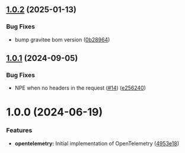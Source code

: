 ## [1.0.2](https://github.com/gravitee-io/gravitee-tracer-opentelemetry/compare/1.0.1...1.0.2) (2025-01-13)


### Bug Fixes

* bump gravitee bom version ([0b28964](https://github.com/gravitee-io/gravitee-tracer-opentelemetry/commit/0b28964e7ca70a3e950de013506e2a9ff555c261))

## [1.0.1](https://github.com/gravitee-io/gravitee-tracer-opentelemetry/compare/1.0.0...1.0.1) (2024-09-05)


### Bug Fixes

* NPE when no headers in the request ([#14](https://github.com/gravitee-io/gravitee-tracer-opentelemetry/issues/14)) ([e256240](https://github.com/gravitee-io/gravitee-tracer-opentelemetry/commit/e256240b0555dadda71a2acbb3b4017f0b0cc85e))

# 1.0.0 (2024-06-19)


### Features

* **opentelemetry:** Initial implementation of OpenTelemetry ([4953e18](https://github.com/gravitee-io/gravitee-tracer-opentelemetry/commit/4953e1876475b4e601d00d004e697a0dd8ffdce2))
